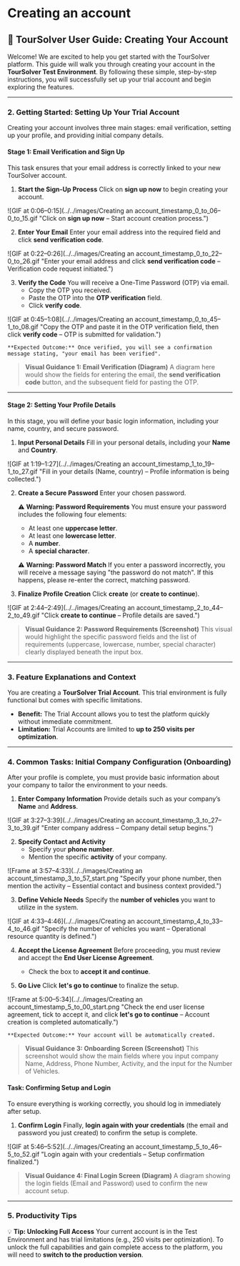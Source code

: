 # Creating an account

## 🧭 TourSolver User Guide: Creating Your Account

Welcome! We are excited to help you get started with the TourSolver platform. This guide will walk you through creating your account in the **TourSolver Test Environment**. By following these simple, step-by-step instructions, you will successfully set up your trial account and begin exploring the features.

***

### 2. Getting Started: Setting Up Your Trial Account

Creating your account involves three main stages: email verification, setting up your profile, and providing initial company details.

#### Stage 1: Email Verification and Sign Up

This task ensures that your email address is correctly linked to your new TourSolver account.

1.  **Start the Sign-Up Process**
    Click on **sign up now** to begin creating your account.

![GIF at 0:06–0:15](../../images/Creating an account_timestamp_0_to_06–0_to_15.gif "Click on **sign up now** – Start account creation process.")


2.  **Enter Your Email**
    Enter your email address into the required field and click **send verification code**.

![GIF at 0:22–0:26](../../images/Creating an account_timestamp_0_to_22–0_to_26.gif "Enter your email address and click **send verification code** – Verification code request initiated.")


3.  **Verify the Code**
    You will receive a One-Time Password (OTP) via email.
    *   Copy the OTP you received.
    *   Paste the OTP into the **OTP verification** field.
    *   Click **verify code**.

![GIF at 0:45–1:08](../../images/Creating an account_timestamp_0_to_45–1_to_08.gif "Copy the OTP and paste it in the OTP verification field, then click **verify code** – OTP is submitted for validation.")


    **Expected Outcome:** Once verified, you will see a confirmation message stating, "your email has been verified".

> **Visual Guidance 1: Email Verification (Diagram)**
> A diagram here would show the fields for entering the email, the **send verification code** button, and the subsequent field for pasting the OTP.

***

#### Stage 2: Setting Your Profile Details

In this stage, you will define your basic login information, including your name, country, and secure password.

1.  **Input Personal Details**
    Fill in your personal details, including your **Name** and **Country**.

![GIF at 1:19–1:27](../../images/Creating an account_timestamp_1_to_19–1_to_27.gif "Fill in your details (Name, country) – Profile information is being collected.")


2.  **Create a Secure Password**
    Enter your chosen password.

    ⚠️ **Warning: Password Requirements**
    You must ensure your password includes the following four elements:
    *   At least one **uppercase letter**.
    *   At least one **lowercase letter**.
    *   A **number**.
    *   A **special character**.

    ⚠️ **Warning: Password Match**
    If you enter a password incorrectly, you will receive a message saying "the password do not match". If this happens, please re-enter the correct, matching password.

3.  **Finalize Profile Creation**
    Click **create** (or **create to continue**).

![GIF at 2:44–2:49](../../images/Creating an account_timestamp_2_to_44–2_to_49.gif "Click **create to continue** – Profile details are saved.")


> **Visual Guidance 2: Password Requirements (Screenshot)**
> This visual would highlight the specific password fields and the list of requirements (uppercase, lowercase, number, special character) clearly displayed beneath the input box.

***

### 3. Feature Explanations and Context

You are creating a **TourSolver Trial Account**. This trial environment is fully functional but comes with specific limitations.

*   **Benefit:** The Trial Account allows you to test the platform quickly without immediate commitment.
*   **Limitation:** Trial Accounts are limited to **up to 250 visits per optimization**.

***

### 4. Common Tasks: Initial Company Configuration (Onboarding)

After your profile is complete, you must provide basic information about your company to tailor the environment to your needs.

1.  **Enter Company Information**
    Provide details such as your company’s **Name** and **Address**.

![GIF at 3:27–3:39](../../images/Creating an account_timestamp_3_to_27–3_to_39.gif "Enter company address – Company detail setup begins.")


2.  **Specify Contact and Activity**
    *   Specify your **phone number**.
    *   Mention the specific **activity** of your company.

![Frame at 3:57–4:33](../../images/Creating an account_timestamp_3_to_57_start.png "Specify your phone number, then mention the activity – Essential contact and business context provided.")


3.  **Define Vehicle Needs**
    Specify the **number of vehicles** you want to utilize in the system.

![GIF at 4:33–4:46](../../images/Creating an account_timestamp_4_to_33–4_to_46.gif "Specify the number of vehicles you want – Operational resource quantity is defined.")


4.  **Accept the License Agreement**
    Before proceeding, you must review and accept the **End User License Agreement**.
    *   Check the box to **accept it and continue**.

5.  **Go Live**
    Click **let's go to continue** to finalize the setup.

![Frame at 5:00–5:34](../../images/Creating an account_timestamp_5_to_00_start.png "Check the end user license agreement, tick to accept it, and click **let's go to continue** – Account creation is completed automatically.")


    **Expected Outcome:** Your account will be automatically created.

> **Visual Guidance 3: Onboarding Screen (Screenshot)**
> This screenshot would show the main fields where you input company Name, Address, Phone Number, Activity, and the input for the Number of Vehicles.

#### Task: Confirming Setup and Login

To ensure everything is working correctly, you should log in immediately after setup.

1.  **Confirm Login**
    Finally, **login again with your credentials** (the email and password you just created) to confirm the setup is complete.

![GIF at 5:46–5:52](../../images/Creating an account_timestamp_5_to_46–5_to_52.gif "Login again with your credentials – Setup confirmation finalized.")


> **Visual Guidance 4: Final Login Screen (Diagram)**
> A diagram showing the login fields (Email and Password) used to confirm the new account setup.

***

### 5. Productivity Tips

💡 **Tip: Unlocking Full Access**
Your current account is in the Test Environment and has trial limitations (e.g., 250 visits per optimization). To unlock the full capabilities and gain complete access to the platform, you will need to **switch to the production version**.